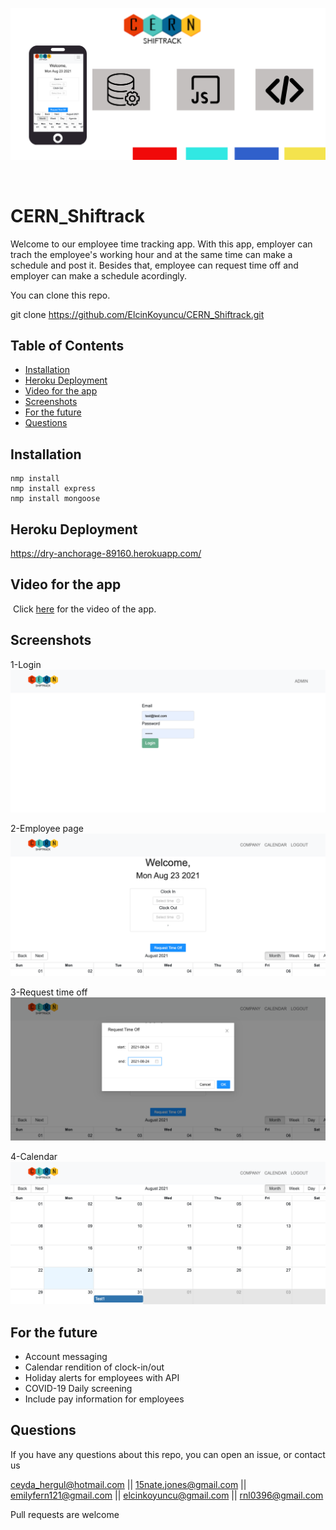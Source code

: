 
<p align="center">
  <img src="./Assets/cern.png" />
</p>

<br>

# CERN_Shiftrack

Welcome to our employee time tracking app. With this app, employer can trach the employee's working hour and at the same time can make a schedule and post it. Besides that, employee can request time off and employer can make a schedule acordingly.

You can clone this repo.

git clone https://github.com/ElcinKoyuncu/CERN_Shiftrack.git

## Table of Contents
* [Installation](#installation)
* [Heroku Deployment](#heroku-deployment)
* [Video for the app](#video-for-the-app)
* [Screenshots](#screenshots)
* [For the future](#for-the-future)
* [Questions](#questions)

## Installation

```
nmp install 
nmp install express
nmp install mongoose
```

## Heroku Deployment

https://dry-anchorage-89160.herokuapp.com/

## Video for the app
​
Click [here](https://youtu.be/yBBKDqeg8ZM) for the video of the app.

## Screenshots

1-Login
![Screenshot](./Assets/ss1.png)

2-Employee page
![Screenshot](./Assets/ss2.png)

3-Request time off
![Screenshot](./Assets/ss3.png)

4-Calendar
![Screenshot](./Assets/ss4.png)


## For the future

- Account messaging
- Calendar rendition of clock-in/out
- Holiday alerts for employees with API
- COVID-19 Daily screening
- Include pay information for employees

## Questions
If you have any questions about this repo, you can open an issue, or contact us

ceyda_hergul@hotmail.com ||
15nate.jones@gmail.com ||
emilyfern121@gmail.com ||
elcinkoyuncu@gmail.com ||
rnl0396@gmail.com 

Pull requests are welcome